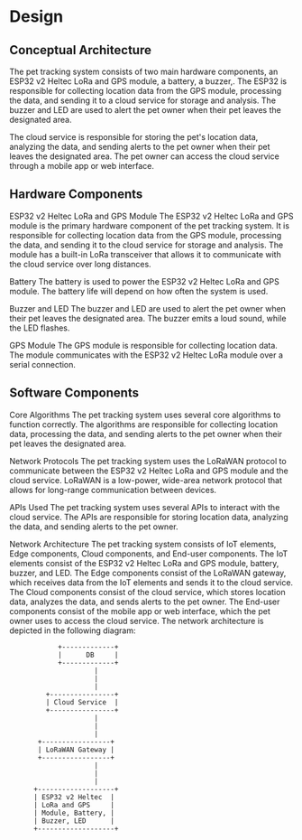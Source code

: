 # Design

## Conceptual Architecture
The pet tracking system consists of two main hardware components, an ESP32 v2 Heltec LoRa and GPS module, a battery, a buzzer,. The ESP32 is responsible for collecting location data from the GPS module, processing the data, and sending it to a cloud service for storage and analysis. The buzzer and LED are used to alert the pet owner when their pet leaves the designated area.

The cloud service is responsible for storing the pet's location data, analyzing the data, and sending alerts to the pet owner when their pet leaves the designated area. The pet owner can access the cloud service through a mobile app or web interface.

## Hardware Components
ESP32 v2 Heltec LoRa and GPS Module
The ESP32 v2 Heltec LoRa and GPS module is the primary hardware component of the pet tracking system. It is responsible for collecting location data from the GPS module, processing the data, and sending it to the cloud service for storage and analysis. The module has a built-in LoRa transceiver that allows it to communicate with the cloud service over long distances.

Battery
The battery is used to power the ESP32 v2 Heltec LoRa and GPS module. The battery life will depend on how often the system is used.

Buzzer and LED
The buzzer and LED are used to alert the pet owner when their pet leaves the designated area. The buzzer emits a loud sound, while the LED flashes.

GPS Module
The GPS module is responsible for collecting location data. The module communicates with the ESP32 v2 Heltec LoRa module over a serial connection.

## Software Components
Core Algorithms
The pet tracking system uses several core algorithms to function correctly. The algorithms are responsible for collecting location data, processing the data, and sending alerts to the pet owner when their pet leaves the designated area.

Network Protocols
The pet tracking system uses the LoRaWAN protocol to communicate between the ESP32 v2 Heltec LoRa and GPS module and the cloud service. LoRaWAN is a low-power, wide-area network protocol that allows for long-range communication between devices.

APIs Used
The pet tracking system uses several APIs to interact with the cloud service. The APIs are responsible for storing location data, analyzing the data, and sending alerts to the pet owner.

Network Architecture
The pet tracking system consists of IoT elements, Edge components, Cloud components, and End-user components. The IoT elements consist of the ESP32 v2 Heltec LoRa and GPS module, battery, buzzer, and LED. The Edge components consist of the LoRaWAN gateway, which receives data from the IoT elements and sends it to the cloud service. The Cloud components consist of the cloud service, which stores location data, analyzes the data, and sends alerts to the pet owner. The End-user components consist of the mobile app or web interface, which the pet owner uses to access the cloud service. The network architecture is depicted in the following diagram:

                
                +-------------+
                |      DB     |
                +-------------+
                         |
                         |
                         |
             +----------------+
             | Cloud Service  |
             +----------------+
                         |
                         |
                         |
           +-----------------+
           | LoRaWAN Gateway |
           +-----------------+
                         |
                         |
                         |
          +-------------------+
          | ESP32 v2 Heltec  |
          | LoRa and GPS     |
          | Module, Battery, |
          | Buzzer, LED      |
          +-------------------+
